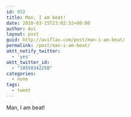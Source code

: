 ```yaml
---
id: 932
title: Man, I am beat!
date: 2010-03-15T23:02:52+00:00
author: Avi
layout: post
guid: http://aviflax.com/post/man-i-am-beat/
permalink: /post/man-i-am-beat/
aktt_notify_twitter:
  - 'yes'
aktt_twitter_id:
  - "10550342258"
categories:
  - none
tags:
  - tweet
---
```

Man, I am beat!